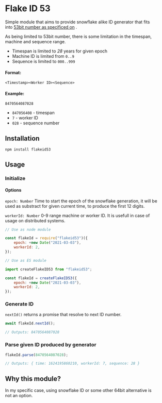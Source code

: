 # Flake ID 53

Simple module that aims to provide snowflake alike ID generator that fits into
[53bit number as specificed on](https://en.wikipedia.org/wiki/IEEE_754) .

As being limited to 53bit number, there is some limitation in the timespan, machine and sequence range.

-   Timespan is limited to _28_ years for given epoch
-   Machine ID is limited from `0..9`
-   Sequence is limited to `000..999`

#### Format:

`<Timestamp><Worker ID><Sequence>`

#### Example:

`8470564087028`

-   `847056408` - timespan
-   `7` - worker ID
-   `028` - sequence number

## Installation

```js
npm install flakeid53
```

## Usage

### Initialize

#### Options

`epoch: Number` Time to start the epoch of the snowflake generation, it will be used as substract for given current time, to produce the first 12 digits.

`workerId: Number` 0-9 range machine or worker ID. It is usefull in case of usage on distributed systems.

```js
// Use as node module

const flakeId = require("flakeid53")({
    epoch: +new Date("2021-03-03"),
    workerId: 2,
});
```

```js
// Use as ES module

import createFlakeID53 from "flakeid53";

const flakeId = createFlakeID53({
    epoch: +new Date("2021-03-03"),
    workerId: 2,
});
```

### Generate ID

`nextId()` returns a promise that resolve to next ID number.

```js
await flakeId.nextId();

// Outputs: 8470564087028
```

### Parse given ID produced by generator

```js
flakeId.parse(8470564087028);

// Outputs: { time: 1624195860210, workerId: 7, sequence: 28 }
```

## Why this module?

In my specific case, using snowflake ID or some other 64bit alternative is not an option.
